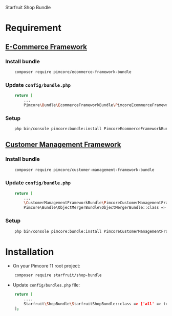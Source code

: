 Starfruit Shop Bundle
<!-- [TOC] -->

# Requirement

## [E-Commerce Framework](https://pimcore.com/docs/platform/Ecommerce_Framework/ "E-Commerce Framework")

### Install bundle

```bash
    composer require pimcore/ecommerce-framework-bundle
```

### Update `config/bundle.php`

```bash
    return [
        ...
        Pimcore\Bundle\EcommerceFrameworkBundle\PimcoreEcommerceFrameworkBundle::class => ['all' => true],
```

### Setup

```bash
    php bin/console pimcore:bundle:install PimcoreEcommerceFrameworkBundle
```
## [Customer Management Framework](https://pimcore.com/docs/platform/Customer_Management_Framework/Installation/ "Customer Management Framework")

### Install bundle

```bash
    composer require pimcore/customer-management-framework-bundle
```

### Update `config/bundle.php`

```bash
    return [
        ...
        \CustomerManagementFrameworkBundle\PimcoreCustomerManagementFrameworkBundle::class => ['all' => true],
        Pimcore\Bundle\ObjectMergerBundle\ObjectMergerBundle::class => ['all' => true],
```

### Setup

```bash
    php bin/console pimcore:bundle:install PimcoreCustomerManagementFrameworkBundle
```

# Installation

- On your Pimcore 11 root project:

```bash
    composer require starfruit/shop-bundle
```

- Update `config/bundles.php` file:

```bash
    return [
        ....
        Starfruit\ShopBundle\StarfruitShopBundle::class => ['all' => true],
    ];
```
